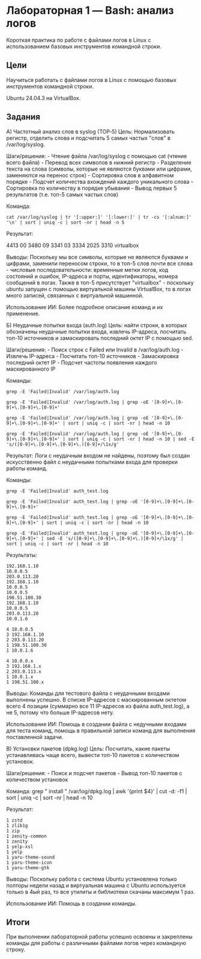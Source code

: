 # Лабораторная 1 — Bash: анализ логов
Короткая практика по работе с файлами логов в Linux с использованием базовых инструментов командной строки.

## Цели
Научиться работать с файлами логов в Linux с помощью базовых инструментов командной строки.

Ubuntu 24.04.3 на VirtualBox.

## Задания

А) Частотный анализ слов в syslog (TOP‑5)
Цель: Нормализовать регистр, отделить слова и подсчитать 5 самых частых "слов" в /var/log/syslog.

Шаги/решения:
    - Чтение файла /var/log/syslog с помощью cat (чтение всего файла)
    - Перевод всех символов в нижний регистр
    - Разделение текста на слова (символы, которые не являются буквами или цифрами, заменяются на перенос строк)
    - Сортировка слов в алфавитном порядке
    - Подсчет количества вхождений каждого уникального слова
    - Сортировка по количеству в порядке убывания
    - Вывод первых 5 результатов (т.е. топ-5 самых частых слов)
    
Команда:

    cat /var/log/syslog | tr '[:upper:]' '[:lower:]' | tr -cs '[:alnum:]' '\n' | sort | uniq -c | sort -nr | head -n 5
  
Результат:

   4413 00
   3480 09
   3341 03
   3334 2025
   3310 virtualbox
    
Выводы:
   Поскольку мы все символы, которые не являются буквами и цифрами, заменили переносом строки, то в топ-5 слов почти все слова - числовые последовательности: временные метки логов, код состояний и ошибок, IP-адреса и порты, идентификаторы, номера сообщений в логах. Также в топ-5 присутствует "virtualbox" - поскольку ubuntu запущен с помощью виртуальной машины VirtualBox, то в логах много записей, связанных с виртуальной машинной.
    
Использование ИИ:
    Более подробное описание команд и их применение.
    
Б) Неудачные попытки входа (auth.log)
Цель: найти строки, в которых обозначены неудачные попытки входа, извлечь IP-адреса, посчитать топ-10 источников и замаскировать последний октет IP с помощью sed.

Шаги/решения:
    - Поиск строк с Failed или Invalid в /var/log/auth.log
    - Извлечь IP-адреса
    - Посчитать топ-10 источников
    - Замаскировка последний октет IP
    - Подсчет частоты появления каждого маскированного IP

Команды:

    grep -E 'Failed|Invalid' /var/log/auth.log

    grep -E 'Failed|Invalid' /var/log/auth.log | grep -oE '[0-9]+\.[0-9]+\.[0-9]+\.[0-9]+'

    grep -E 'Failed|Invalid' /var/log/auth.log | grep -oE '[0-9]+\.[0-9]+\.[0-9]+\.[0-9]+' | sort | uniq -c | sort -nr | head -n 10

    grep -E 'Failed|Invalid' /var/log/auth.log | grep -oE '[0-9]+\.[0-9]+\.[0-9]+\.[0-9]+' | sort | uniq -c | sort -nr | head -n 10 | sed -E 's/([0-9]+\.[0-9]+\.[0-9]+\.)[0-9]+/\1x/g'

Результат:
    Логи с неудачным входом не найдены, поэтому был создан искусственно файл с неудачными попытками входа для проверки работы команд. 
    
Команды:

    grep -E 'Failed|Invalid' auth_test.log

    grep -E 'Failed|Invalid' auth_test.log | grep -oE '[0-9]+\.[0-9]+\.[0-9]+\.[0-9]+'

    grep -E 'Failed|Invalid' auth_test.log | grep -oE '[0-9]+\.[0-9]+\.[0-9]+\.[0-9]+' | sort | uniq -c | sort -nr | head -n 10

    grep -E 'Failed|Invalid' auth_test.log | grep -oE '[0-9]+\.[0-9]+\.[0-9]+\.[0-9]+' | sed -E 's/([0-9]+\.[0-9]+\.[0-9]+\.)[0-9]+/\1x/g' | sort | uniq -c | sort -nr | head -n 10

Результаты:

    192.168.1.10
    10.0.0.5
    203.0.113.20
    192.168.1.10
    10.0.0.5
    10.0.0.5
    198.51.100.30
    192.168.1.10
    10.0.0.5
    203.0.113.20
    10.0.1.6

    4 10.0.0.5
    3 192.168.1.10
    2 203.0.113.20
    1 198.51.100.30
    1 10.0.1.6

    4 10.0.0.x
    3 192.168.1.x
    2 203.0.113.x
    1 10.0.1.x
    1 198.51.100.x
   
Выводы:
    Команды для тестового файла с неудачными входами выполнены успешно. В списке IP-адресов с маскированным октетом всего 4 позиции (суммарно все 11 IP-адресов из файла auth_test.log), а не 5, потому что больше IP-адресов нету.
    
Использование ИИ:
    Помощь в создании файла с недучными входами для теста команд, помощь в правильной записи команд для выполнения поставленной задачи.
    
В) Установки пакетов (dpkg.log)
Цель: Посчитать, какие пакеты устанавливась чаще всего, вывести топ-10 пакетов с количеством установок.

Шаги/решения:
     - Поиск и подсчет пакетов
     - Вывод топ-10 пакетов с количеством установок 
    
Команда:
    grep " install " /var/log/dpkg.log | awk '{print $4}' | cut -d: -f1 | sort | uniq -c | sort -nr | head -n 10
  
Результат:

    1 zstd
    1 zlib1g
    1 zip
    1 zenity-common
    1 zenity
    1 yelp-xsl
    1 yelp
    1 yaru-theme-sound
    1 yaru-theme-icon
    1 yaru-theme-gtk


Выводы:
    Поскольку работа с система Ubuntu установлена только полторы недели назад и виртуальная машина с Ubuntu используется только в 4ый раз, то все утилиты и библиотеки скачаны максимум 1 раз.
    
Использование ИИ:
    Помощь в создании команды.

## Итоги
  При выполнении лабораторной работы успешно освоены и закреплены команды для работы с различными файлами логов через командную строку.
